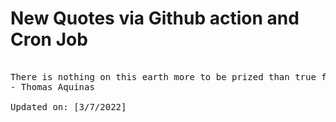 # New Quotes via Github action and Cron Job

<pre>
<!-- #quote -->
There is nothing on this earth more to be prized than true friendship.
- Thomas Aquinas

Updated on: [3/7/2022]
<!-- #quoteEnd -->
</pre>
